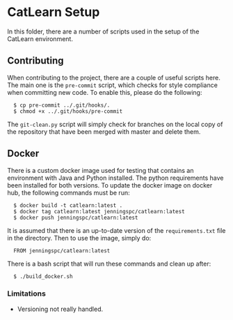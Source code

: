 # CatLearn Setup

In this folder, there are a number of scripts used in the setup of the CatLearn environment.

## Contributing

When contributing to the project, there are a couple of useful scripts here. The main one is the `pre-commit` script, which checks for style compliance when committing new code. To enable this, please do the following:

```shell
  $ cp pre-commit ../.git/hooks/.
  $ chmod +x ../.git/hooks/pre-commit
```

The `git-clean.py` script will simply check for branches on the local copy of the repository that have been merged with master and delete them.

## Docker

There is a custom docker image used for testing that contains an environment with Java and Python installed. The python requirements have been installed for both versions. To update the docker image on docker hub, the following commands must be run:

```shell
  $ docker build -t catlearn:latest .
  $ docker tag catlearn:latest jenningspc/catlearn:latest
  $ docker push jenningspc/catlearn:latest
```

It is assumed that there is an up-to-date version of the `requirements.txt` file in the directory. Then to use the image, simply do:

```
  FROM jenningspc/catlearn:latest
```

There is a bash script that will run these commands and clean up after:

```shell
  $ ./build_docker.sh
```

### Limitations

-   Versioning not really handled.
